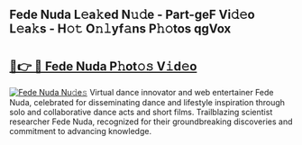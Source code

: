 ## Fede Nuda L𝚎a𝚔ed N𝚞𝚍e - Part-geF Vi𝚍𝚎o L𝚎a𝚔s - H𝚘𝚝 O𝚗𝚕yf𝚊ns P𝚑𝚘tos qgVox

# <h2><a href="http://kf6bvt.oniu.top/?m=Fede+Nuda">🔗👉 🔴 Fede Nuda P𝚑ot𝚘𝚜 V𝚒d𝚎o</a></h2>

[![Fede Nuda Nu𝚍e𝚜](https://i.imgur.com/0qMVB7G.gif)](http://kf6bvt.oniu.top/?m=Fede+Nuda)
Virtual dance innovator and web entertainer Fede Nuda, celebrated for disseminating dance and lifestyle inspiration through solo and collaborative dance acts and short films. Trailblazing scientist researcher Fede Nuda, recognized for their groundbreaking discoveries and commitment to advancing knowledge.  
